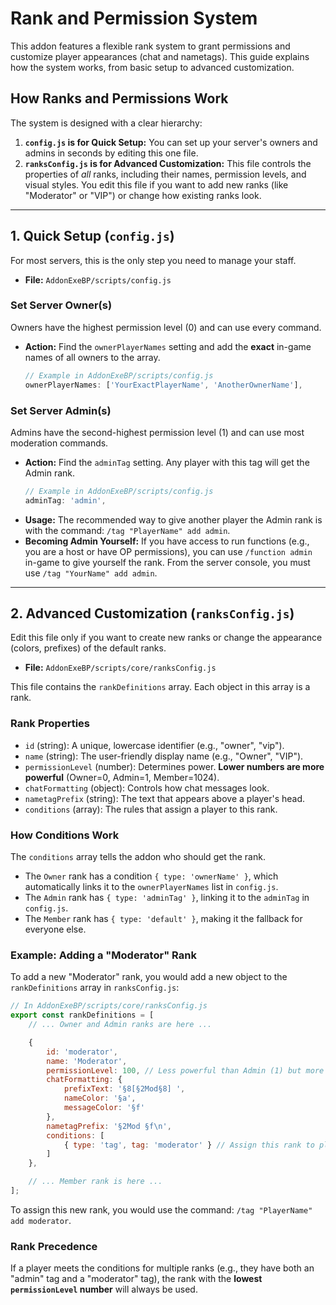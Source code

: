 # Rank and Permission System

This addon features a flexible rank system to grant permissions and customize player appearances (chat and nametags). This guide explains how the system works, from basic setup to advanced customization.

## How Ranks and Permissions Work

The system is designed with a clear hierarchy:

1.  **`config.js` is for Quick Setup:** You can set up your server's owners and admins in seconds by editing this one file.
2.  **`ranksConfig.js` is for Advanced Customization:** This file controls the properties of *all* ranks, including their names, permission levels, and visual styles. You edit this file if you want to add new ranks (like "Moderator" or "VIP") or change how existing ranks look.

---

## 1. Quick Setup (`config.js`)

For most servers, this is the only step you need to manage your staff.

- **File:** `AddonExeBP/scripts/config.js`

### Set Server Owner(s)

Owners have the highest permission level (0) and can use every command.

- **Action:** Find the `ownerPlayerNames` setting and add the **exact** in-game names of all owners to the array.
  ```javascript
  // Example in AddonExeBP/scripts/config.js
  ownerPlayerNames: ['YourExactPlayerName', 'AnotherOwnerName'],
  ```

### Set Server Admin(s)

Admins have the second-highest permission level (1) and can use most moderation commands.

- **Action:** Find the `adminTag` setting. Any player with this tag will get the Admin rank.
  ```javascript
  // Example in AddonExeBP/scripts/config.js
  adminTag: 'admin',
  ```
- **Usage:** The recommended way to give another player the Admin rank is with the command: `/tag "PlayerName" add admin`.
- **Becoming Admin Yourself:** If you have access to run functions (e.g., you are a host or have OP permissions), you can use `/function admin` in-game to give yourself the rank. From the server console, you must use `/tag "YourName" add admin`.

---

## 2. Advanced Customization (`ranksConfig.js`)

Edit this file only if you want to create new ranks or change the appearance (colors, prefixes) of the default ranks.

- **File:** `AddonExeBP/scripts/core/ranksConfig.js`

This file contains the `rankDefinitions` array. Each object in this array is a rank.

### Rank Properties

- `id` (string): A unique, lowercase identifier (e.g., "owner", "vip").
- `name` (string): The user-friendly display name (e.g., "Owner", "VIP").
- `permissionLevel` (number): Determines power. **Lower numbers are more powerful** (Owner=0, Admin=1, Member=1024).
- `chatFormatting` (object): Controls how chat messages look.
- `nametagPrefix` (string): The text that appears above a player's head.
- `conditions` (array): The rules that assign a player to this rank.

### How Conditions Work

The `conditions` array tells the addon who should get the rank.
- The `Owner` rank has a condition `{ type: 'ownerName' }`, which automatically links it to the `ownerPlayerNames` list in `config.js`.
- The `Admin` rank has `{ type: 'adminTag' }`, linking it to the `adminTag` in `config.js`.
- The `Member` rank has `{ type: 'default' }`, making it the fallback for everyone else.

### Example: Adding a "Moderator" Rank

To add a new "Moderator" rank, you would add a new object to the `rankDefinitions` array in `ranksConfig.js`:

```javascript
// In AddonExeBP/scripts/core/ranksConfig.js
export const rankDefinitions = [
    // ... Owner and Admin ranks are here ...

    {
        id: 'moderator',
        name: 'Moderator',
        permissionLevel: 100, // Less powerful than Admin (1) but more than Member (1024)
        chatFormatting: {
            prefixText: '§8[§2Mod§8] ',
            nameColor: '§a',
            messageColor: '§f'
        },
        nametagPrefix: '§2Mod §f\n',
        conditions: [
            { type: 'tag', tag: 'moderator' } // Assign this rank to players with the 'moderator' tag
        ]
    },

    // ... Member rank is here ...
];
```
To assign this new rank, you would use the command: `/tag "PlayerName" add moderator`.

### Rank Precedence

If a player meets the conditions for multiple ranks (e.g., they have both an "admin" tag and a "moderator" tag), the rank with the **lowest `permissionLevel` number** will always be used.
